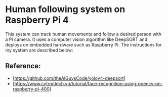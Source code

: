# Human following system on Raspberry Pi 4
This system can track human movements and follow a desired person with a Pi camera. It uses a computer vision algorithm like DeepSORT and deploys on embedded hardware such as Raspberry Pi. The instructions for my system are described below:
## Reference: 
- [https://github.com/theAIGuysCode/yolov4-deepsort]
- [https://www.cytrontech.vn/tutorial/face-recognition-using-opencv-on-raspberry-pi-400]

